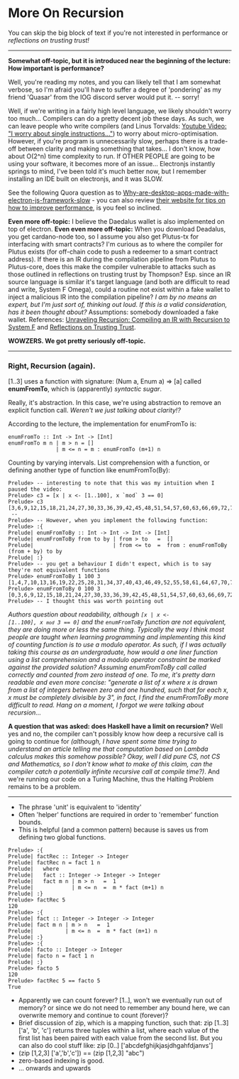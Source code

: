 # More On Recursion

You can skip the big block of text if you're not interested in performance or *reflections on trusting trust!*

<hr />

**Somewhat off-topic, but it is introduced near the beginning of the lecture: How important is performance?**

Well, you're reading my notes, and you can likely tell that I am somewhat verbose, so I'm afraid you'll have to suffer a degree of 'pondering' as my friend 'Quasar' from the IOG discord server would put it. -- sorry!

Well, if we're writing in a fairly high level language, we likely shouldn't worry too much... Compilers can do a pretty decent job these days. As such, we can leave people who write compilers (and Linus Torvalds: [Youtube Video: "I worry about single instructions..."](https://youtu.be/dmfDaxYhi9I?t=1304)) to worry about micro-optimisation. However, if you're program is unnecessarily slow, perhaps there is a trade-off between clarity and making something that takes... I don't know, how about O(2^n) time complexity to run. If OTHER PEOPLE are going to be using your software, it becomes more of an issue... Electronjs instantly springs to mind, I've been told it's much better now, but I remember installing an IDE built on electronjs, and it was SLOW.

See the following Quora question as to [Why-are-desktop-apps-made-with-electron-js-framework-slow](https://www.quora.com/Why-are-desktop-apps-made-with-electron-js-framework-slow) - you can also review [their website for tips on how to improve performance](https://www.electronjs.org/docs/latest/tutorial/performance), is you feel so inclined.

**Even more off-topic:** I believe the Daedalus wallet is also implemented on top of electron. **Even even more off-topic:** When you download Deadalus, you get cardano-node too, so I assume you also get Plutus-tx for interfacing with smart contracts? I'm curious as to where the compiler for Plutus exists (for off-chain code to push a redeemer to a smart contract address). If there is an IR during the compilation pipeline from Plutus to Plutus-core, does this make the compiler vulnerable to attacks such as those outlined in reflections on trusting trust by Thompson? Esp. since an IR source language is similar it's target language (and both are difficult to read and write, System F Omega), could a routine not exist within a fake wallet to inject a malicious IR into the compilation pipeline? *I am by no means an expert, but I'm just sort of, thinking out loud. If this is a valid consideration, has it been thought about?* Assumptions: somebody downloaded a fake wallet. References: [Unraveling Recursion: Compiling an IR with Recursion to System F](https://homepages.inf.ed.ac.uk/wadler/papers/mpc-2019/unraveling.pdf) and [Reflections on Trusting Trust](https://www.cs.cmu.edu/~rdriley/487/papers/Thompson_1984_ReflectionsonTrustingTrust.pdf).

**WOWZERS. We got pretty seriously off-topic.**

<hr />

### Right, Recursion (again).

[1..3] uses a function with signature: (Num a, Enum a) => [a] called **enumFromTo**, which is (apparently) *syntactic sugar*. 

Really, it's abstraction. In this case, we're using abstraction to remove an explicit function call. *Weren't we just talking about clarity!?*

According to the lecture, the implementation for enumFromTo is:

<pre><code>enumFromTo :: Int -> Int -> [Int]
enumFromTo m n | m > n = []
               | m <= n = m : enumFromTo (m+1) n
</pre></code>

Counting by varying intervals. List comprehension with a function, or defining another type of function like enumFromTo(By):

<pre><code>Prelude> -- interesting to note that this was my intuition when I paused the video:
Prelude> c3 = [x | x <- [1..100], x `mod` 3 == 0]
Prelude> c3
[3,6,9,12,15,18,21,24,27,30,33,36,39,42,45,48,51,54,57,60,63,66,69,72,75,78,81,84,87,90,93,96,99]
 --
Prelude> -- However, when you implement the following function:
Prelude> :{
Prelude| enumFromToBy :: Int -> Int -> Int -> [Int]
Prelude| enumFromToBy from to by | from > to   =  []
Prelude|                         | from <= to  =  from : enumFromToBy (from + by) to by
Prelude| :}
Prelude> -- you get a behaviour I didn't expect, which is to say they're not equivalent functions
Prelude> enumFromToBy 1 100 3
[1,4,7,10,13,16,19,22,25,28,31,34,37,40,43,46,49,52,55,58,61,64,67,70,73,76,79,82,85,88,91,94,97,100]
Prelude> enumFromToBy 0 100 3
[0,3,6,9,12,15,18,21,24,27,30,33,36,39,42,45,48,51,54,57,60,63,66,69,72,75,78,81,84,87,90,93,96,99]
Prelude> -- I thought this was worth pointing out
</code></pre>

*Authors question about readability, although <code>[x | x <- [1..100], x `mod` 3 == 0]</code> and the <code>enumFromToBy</code> function are not equivalent, they are doing more or less the same thing. Typically the way I think most people are taught when learning programming and implementing this kind of counting function is to use a modulo operator. As such, if I was actually taking this course as an undergraduate, how would a one liner function using a list comprehension and a modulo operator constraint be marked against the provided solution? Assuming enumFromToBy call called correctly and counted from zero instead of one. To me, it's pretty darn readable and even more concise: "generate a list of x where x is drawn from a list of integers between zero and one hundred, such that for each x, x must be completely divisible by 3", in fact, I find the enumFromToBy more difficult to read. Hang on a moment, I forgot we were talking about recursion...*

**A question that was asked: does Haskell have a limit on recursion?** Well yes and no, the compiler can't possibly know how deep a recursive call is going to continue for *(although, I have spent some time trying to understand an article telling me that computation based on Lambda calculus makes this somehow possible? Okay, well I did pure CS, not CS and Mathematics, so I don't know what to make of this claim, can the compiler catch a potentially infinite recursive call at compile time?)*. And we're running our code on a Turing Machine, thus the Halting Problem remains to be a problem.

<hr />

* The phrase 'unit' is equivalent to 'identity'
* Often 'helper' functions are required in order to 'remember' function bounds.
* This is helpful (and a common pattern) because is saves us from defining two global functions.

<pre><code>Prelude> :{
Prelude| factRec :: Integer -> Integer
Prelude| factRec n = fact 1 n
Prelude|   where
Prelude|   fact :: Integer -> Integer -> Integer
Prelude|   fact m n | m > n   =  1
Prelude|            | m <= n  =  m * fact (m+1) n
Prelude| :}
Prelude> factRec 5
120
Prelude> :{
Prelude| fact :: Integer -> Integer -> Integer
Prelude| fact m n | m > n   =  1
Prelude|          | m <= n  =  m * fact (m+1) n
Prelude| :}
Prelude> :{
Prelude| facto :: Integer -> Integer
Prelude| facto n = fact 1 n
Prelude| :}
Prelude> facto 5
120
Prelude> factRec 5 == facto 5
True
</code></pre>

* Apparently we can count forever? [1..], won't we eventually run out of memory? or since we do not need to remember any bound here, we can overwrite memory and continue to count (forever)?
* Brief discussion of zip, which is a mapping function, such that: zip [1..3] ['a', 'b', 'c'] returns three tuples within a list, where each value of the first list has been paired with each value from the second list. But you can also do cool stuff like: zip [0..] ['abcdefghijkjasjdhgahfdjanvs']
* (zip [1,2,3] ['a','b','c']) == (zip [1,2,3] "abc")
* zero-based indexing is good.
* ... onwards and upwards